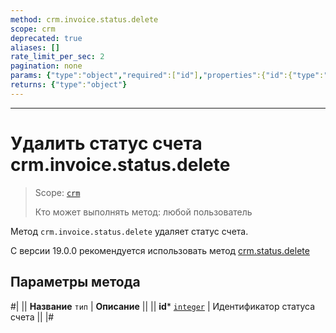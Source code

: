 ```yaml
---
method: crm.invoice.status.delete
scope: crm
deprecated: true
aliases: []
rate_limit_per_sec: 2
pagination: none
params: {"type":"object","required":["id"],"properties":{"id":{"type":"integer"}}}
returns: {"type":"object"}
---
```



---

# Удалить статус счета crm.invoice.status.delete

> Scope: [`crm`](../../../scopes/permissions.md)
>
> Кто может выполнять метод: любой пользователь

Метод `crm.invoice.status.delete` удаляет статус счета.



С версии 19.0.0 рекомендуется использовать метод [crm.status.delete](../../../crm/status/crm-status-delete.md)



## Параметры метода



#|
|| **Название**
`тип` | **Описание** ||
|| **id***
[`integer`](../../data-types.md) | Идентификатор статуса счета ||
|#

